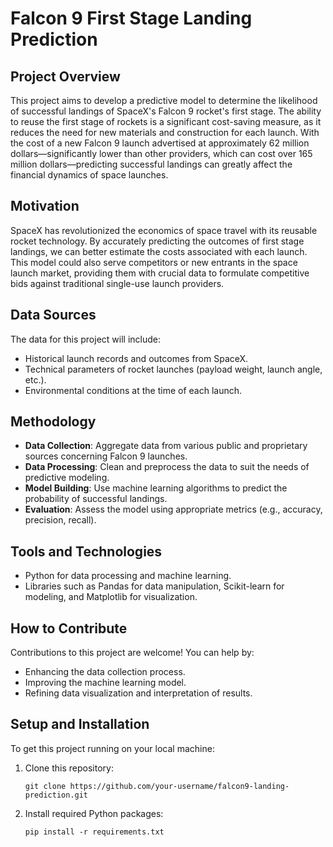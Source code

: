 # Falcon 9 First Stage Landing Prediction

## Project Overview
This project aims to develop a predictive model to determine the likelihood of successful landings of SpaceX's Falcon 9 rocket's first stage. The ability to reuse the first stage of rockets is a significant cost-saving measure, as it reduces the need for new materials and construction for each launch. With the cost of a new Falcon 9 launch advertised at approximately 62 million dollars—significantly lower than other providers, which can cost over 165 million dollars—predicting successful landings can greatly affect the financial dynamics of space launches.

## Motivation
SpaceX has revolutionized the economics of space travel with its reusable rocket technology. By accurately predicting the outcomes of first stage landings, we can better estimate the costs associated with each launch. This model could also serve competitors or new entrants in the space launch market, providing them with crucial data to formulate competitive bids against traditional single-use launch providers.

## Data Sources
The data for this project will include:
- Historical launch records and outcomes from SpaceX.
- Technical parameters of rocket launches (payload weight, launch angle, etc.).
- Environmental conditions at the time of each launch.

## Methodology
- **Data Collection**: Aggregate data from various public and proprietary sources concerning Falcon 9 launches.
- **Data Processing**: Clean and preprocess the data to suit the needs of predictive modeling.
- **Model Building**: Use machine learning algorithms to predict the probability of successful landings.
- **Evaluation**: Assess the model using appropriate metrics (e.g., accuracy, precision, recall).

## Tools and Technologies
- Python for data processing and machine learning.
- Libraries such as Pandas for data manipulation, Scikit-learn for modeling, and Matplotlib for visualization.

## How to Contribute
Contributions to this project are welcome! You can help by:
- Enhancing the data collection process.
- Improving the machine learning model.
- Refining data visualization and interpretation of results.

## Setup and Installation
To get this project running on your local machine:
1. Clone this repository:
   ```
   git clone https://github.com/your-username/falcon9-landing-prediction.git
   ```
2. Install required Python packages:
   ```
   pip install -r requirements.txt
   ```

